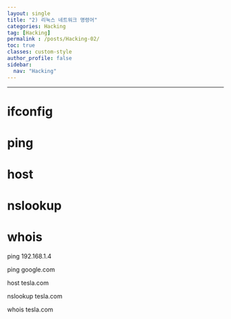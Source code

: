 ```yaml
---
layout: single
title: "2) 리눅스 네트워크 명령어"
categories: Hacking
tag: [Hacking]
permalink : /posts/Hacking-02/
toc: true
classes: custom-style
author_profile: false
sidebar:
  nav: "Hacking"
---
```


<hr>

# ifconfig

# ping

# host

# nslookup

# whois
ping 192.168.1.4

ping google.com

host tesla.com

nslookup tesla.com

whois tesla.com